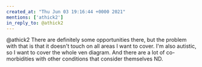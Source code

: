 ```yaml
---
created_at: "Thu Jun 03 19:16:44 +0000 2021"
mentions: ['athick2']
in_reply_to: @athick2
---
```


@athick2 There are definitely some opportunities there, but the problem with that is that it doesn't touch on all areas I want to cover. I'm also autistic, so I want to cover the whole ven diagram. And there are a lot of co-morbidities with other conditions that consider themselves ND.